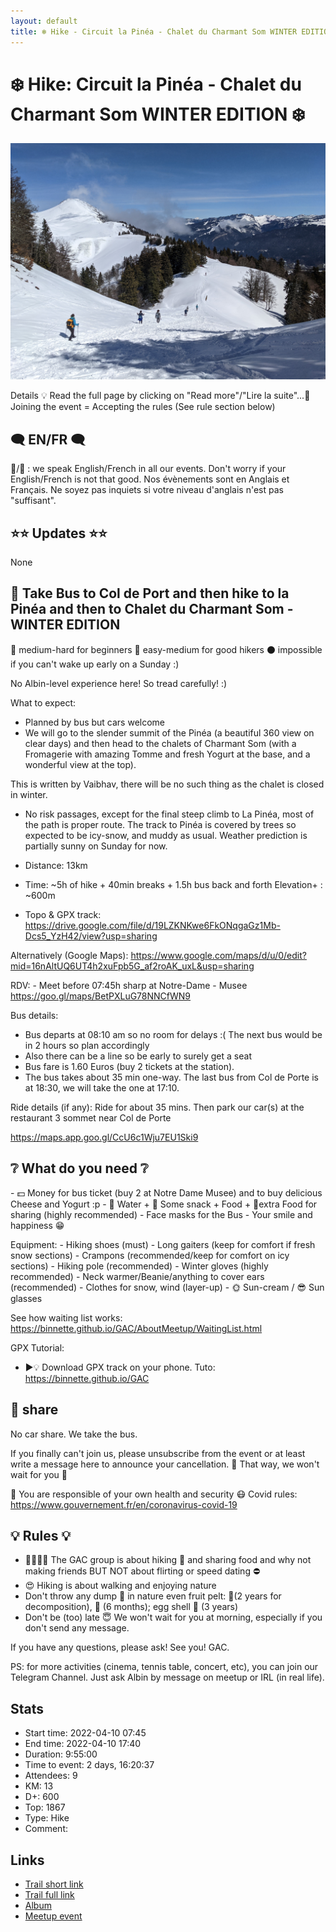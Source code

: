 ```yaml
---
layout: default
title: ❄️ Hike - Circuit la Pinéa - Chalet du Charmant Som WINTER EDITION ❄️
---
```


# ❄️ Hike: Circuit la Pinéa - Chalet du Charmant Som WINTER EDITION ❄️

![2022-04-10](../img/orig/2022-04-10.jpg)

Details
💡 Read the full page by clicking on "Read more"/"Lire la suite"...💜
Joining the event = Accepting the rules (See rule section below)

##  🗨️ EN/FR 🗨️ 
🦅/🐓 : we speak English/French in all our events. Don't worry if your English/French is not that good. Nos évènements sont en Anglais et Français. Ne soyez pas inquiets si votre niveau d'anglais n'est pas "suffisant".

##  ⭐⭐ Updates ⭐⭐ 
None

## 🥾 Take **Bus** to Col de Port and then hike to la Pinéa and then to Chalet du Charmant Som - WINTER EDITION 

🔴 medium-hard for beginners
🔵 easy-medium for good hikers
⚫ impossible if you can't wake up early on a Sunday :)

No Albin-level experience here! So tread carefully! :)

What to expect:

* Planned by bus but cars welcome
* We will go to the slender summit of the Pinéa (a beautiful 360 view on clear days) and then head to the chalets of Charmant Som (with a Fromagerie with amazing Tomme and fresh Yogurt at the base, and a wonderful view at the top).

This is written by Vaibhav, there will be no such thing as the chalet is closed in winter.

* No risk passages, except for the final steep climb to La Pinéa, most of the path is proper route. The track to Pinéa is covered by trees so expected to be icy-snow, and muddy as usual. Weather prediction is partially sunny on Sunday for now.

* Distance: 13km
* Time: \~5h of hike + 40min breaks + 1.5h bus back and forth
Elevation+ : \~600m

* Topo & GPX track:
https://drive.google.com/file/d/19LZKNKwe6FkONqgaGz1Mb-Dcs5_YzH42/view?usp=sharing

Alternatively (Google Maps):
https://www.google.com/maps/d/u/0/edit?mid=16nAltUQ6UT4h2xuFpb5G_af2roAK_uxL&usp=sharing

RDV:
\- Meet before 07:45h sharp at Notre\-Dame \- Musee
https://goo.gl/maps/BetPXLuG78NNCfWN9

Bus details:

* Bus departs at 08:10 am so no room for delays :( The next bus would be in 2 hours so plan accordingly
* Also there can be a line so be early to surely get a seat
* Bus fare is 1.60 Euros (buy 2 tickets at the station).
* The bus takes about 35 min one-way. The last bus from Col de Porte is at 18:30, we will take the one at 17:10.

Ride details (if any):
Ride for about 35 mins. Then park our car(s) at the restaurant 3 sommet near Col de Porte

https://maps.app.goo.gl/CcU6c1Wju7EU1Ski9

##  ❔ **What do you need** ❔ 
\- 💵 Money for bus ticket \(buy 2 at Notre Dame Musee\) and to buy delicious Cheese and Yogurt :p
\- 🧃 Water \+ 🍫 Some snack \+ Food \+ 🤤extra Food for sharing \(highly recommended\)
\- Face masks for the Bus
\- Your smile and happiness 😁

Equipment:
\- Hiking shoes \(must\)
\- Long gaiters \(keep for comfort if fresh snow sections\)
\- Crampons \(recommended/keep for comfort on icy sections\)
\- Hiking pole \(recommended\)
\- Winter gloves \(highly recommended\)
\- Neck warmer/Beanie/anything to cover ears \(recommended\)
\- Clothes for snow\, wind \(layer\-up\)
\- 🌞 Sun\-cream / 😎 Sun glasses

See how waiting list works:
https://binnette.github.io/GAC/AboutMeetup/WaitingList.html

GPX Tutorial:
* ▶💡 Download GPX track on your phone. Tuto: https://binnette.github.io/GAC

##  🚗 share 
No car share. We take the bus.

If you finally can't join us, please unsubscribe from the event or at least write a message here to announce your cancellation. 💜 That way, we won't wait for you 💜

💟 You are responsible of your own health and security
😷 Covid rules: https://www.gouvernement.fr/en/coronavirus-covid-19

##  💡 Rules 💡 

* 🚶‍♀️🚶‍♂️ The GAC group is about hiking 🥾 and sharing food and why not making friends BUT NOT about flirting or speed dating ⛔
* 😍 Hiking is about walking and enjoying nature
* Don't throw any dump 🚮 in nature even fruit pelt: 🍌(2 years for decomposition), 🍊 (6 months); egg shell 🥚 (3 years)
* Don't be (too) late 😇 We won't wait for you at morning, especially if you don't send any message.

If you have any questions, please ask!
See you! GAC.

PS: for more activities (cinema, tennis table, concert, etc), you can join our Telegram Channel. Just ask Albin by message on meetup or IRL (in real life).

## Stats

- Start time: 2022-04-10 07:45
- End time: 2022-04-10 17:40
- Duration: 9:55:00
- Time to event: 2 days, 16:20:37
- Attendees: 9
- KM: 13
- D+: 600
- Top: 1867
- Type: Hike
- Comment: 

## Links

- [Trail short link](https://s.42l.fr/ZAm0ZCtj)
- [Trail full link]()
- [Album](https://binnette.github.io/GacImg2022/2022-04-10-❄️-Hike-Circuit-la-Pinea-Chalet-du-Charmant-Som-WINTER-EDITION-❄️.html)
- [Meetup event](https://www.meetup.com/grenoble-adventure-club-english-french/events/285124928/)
